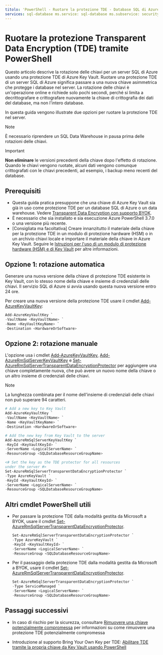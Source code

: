 ```yaml
---
titolo: 'PowerShell - Ruotare la protezione TDE - Database SQL di Azure| descrizione di Microsoft Docs': Informazioni su come ruotare la protezione di Transparent Data Encryption (TDE) per un server SQL di Azure.
services: sql-database ms.service: sql-database ms.subservice: security ms.custom: ms.devlang: ms.topic: conceptual author: aliceku ms.author: aliceku ms.reviewer: vanto manager: jhubbard ms.date: 08/07/2017
--- 
```

# <a name="rotate-the-transparent-data-encryption-tde-protector-using-powershell"></a>Ruotare la protezione Transparent Data Encryption (TDE) tramite PowerShell 

Questo articolo descrive la rotazione delle chiavi per un server SQL di Azure usando una protezione TDE di Azure Key Vault. Ruotare una protezione TDE di un server SQL di Azure significa passare a una nuova chiave asimmetrica che protegge i database nel server. La rotazione delle chiavi è un'operazione online e richiede solo pochi secondi, perché si limita a decrittografare e crittografare nuovamente la chiave di crittografia dei dati del database, ma non l'intero database.

In questa guida vengono illustrate due opzioni per ruotare la protezione TDE nel server.

> [!NOTE]
> È necessario riprendere un SQL Data Warehouse in pausa prima delle rotazioni delle chiavi.
>

> [!IMPORTANT]
> **Non eliminare** le versioni precedenti della chiave dopo l'effetto di rotazione.  Quando le chiavi vengono ruotate, alcuni dati vengono comunque crittografati con le chiavi precedenti, ad esempio, i backup meno recenti del database. 
>

## <a name="prerequisites"></a>Prerequisiti

- Questa guida pratica presuppone che una chiave di Azure Key Vault sia già in uso come protezione TDE per un database SQL di Azure o un data warehouse. Vedere [Transparent Data Encryption con supporto BYOK](transparent-data-encryption-byok-azure-sql.md).
- È necessario che sia installato e sia esecuzione Azure PowerShell 3.7.0 o una versione più recente. 
- [Consigliata ma facoltativa] Creare innanzitutto il materiale della chiave per la protezione TDE in un modulo di protezione hardware (HSM) o in un archivio chiavi locale e importare il materiale della chiave in Azure Key Vault. Seguire le [Istruzioni per l'uso di un modulo di protezione hardware (HSM) e di Key Vault](https://docs.microsoft.com/azure/key-vault/key-vault-get-started) per altre informazioni.

## <a name="option-1-auto-rotation"></a>Opzione 1: rotazione automatica

Generare una nuova versione della chiave di protezione TDE esistente in Key Vault, con lo stesso nome della chiave e insieme di credenziali delle chiavi. Il servizio SQL di Azure si avvia usando questa nuova versione entro 24 ore. 

Per creare una nuova versione della protezione TDE usare il cmdlet [Add-AzureKeyVaultKey](/powershell/module/azurerm.keyvault/add-azurekeyvaultkey):

   ```powershell
   Add-AzureKeyVaultKey `
   -VaultName <KeyVaultName> `
   -Name <KeyVaultKeyName> `
   -Destination <HardwareOrSoftware>
   ```

## <a name="option-2-manual-rotation"></a>Opzione 2: rotazione manuale

L'opzione usa i cmdlet [Add-AzureKeyVaultKey](/powershell/module/azurerm.keyvault/add-azurekeyvaultkey), [Add-AzureRmSqlServerKeyVaultKey](/powershell/module/azurerm.sql/add-azurermsqlserverkeyvaultkey) e [Set-AzureRmSqlServerTransparentDataEncryptionProtector](/powershell/module/azurerm.sql/set-azurermsqlservertransparentdataencryptionprotector) per aggiungere una chiave completamente nuova, che può avere un nuovo nome della chiave o un altro insieme di credenziali delle chiavi. 

>[!NOTE]
>La lunghezza combinata per il nome dell'insieme di credenziali delle chiavi non può superare 94 caratteri.
>

   ```powershell
   # Add a new key to Key Vault
   Add-AzureKeyVaultKey `
   -VaultName <KeyVaultName> `
   -Name <KeyVaultKeyName> `
   -Destination <HardwareOrSoftware>

   # Add the new key from Key Vault to the server
   Add-AzureRmSqlServerKeyVaultKey `
   -KeyId <KeyVaultKeyId> `
   -ServerName <LogicalServerName> `
   -ResourceGroup <SQLDatabaseResourceGroupName>   
  
   <# Set the key as the TDE protector for all resources 
   under the server #>
   Set-AzureRmSqlServerTransparentDataEncryptionProtector `
   -Type AzureKeyVault `
   -KeyId <KeyVaultKeyId> `
   -ServerName <LogicalServerName> `
   -ResourceGroup <SQLDatabaseResourceGroupName>
   ```
  
## <a name="other-useful-powershell-cmdlets"></a>Altri cmdlet PowerShell utili

- Per passare la protezione TDE dalla modalità gestita da Microsoft a BYOK, usare il cmdlet [Set-AzureRmSqlServerTransparentDataEncryptionProtector](/powershell/module/azurerm.sql/set-azurermsqlservertransparentdataencryptionprotector).

   ```powershell
   Set-AzureRmSqlServerTransparentDataEncryptionProtector `
   -Type AzureKeyVault `
   -KeyId <KeyVaultKeyId> `
   -ServerName <LogicalServerName> `
   -ResourceGroup <SQLDatabaseResourceGroupName>
   ```

- Per il passaggio della protezione TDE dalla modalità gestita da Microsoft a BYOK, usare il cmdlet [Set-AzureRmSqlServerTransparentDataEncryptionProtector](/powershell/module/azurerm.sql/set-azurermsqlservertransparentdataencryptionprotector).

   ```powershell
   Set-AzureRmSqlServerTransparentDataEncryptionProtector `
   -Type ServiceManaged `
   -ServerName <LogicalServerName> `
   -ResourceGroup <SQLDatabaseResourceGroupName> 
   ``` 

## <a name="next-steps"></a>Passaggi successivi

- In caso di rischio per la sicurezza, consultare [Rimuovere una chiave potenzialmente compromessa](transparent-data-encryption-byok-azure-sql-remove-tde-protector.md) per informazioni su come rimuovere una protezione TDE potenzialmente compromessa 

- Introduzione al supporto Bring Your Own Key per TDE: [Abilitare TDE tramite la propria chiave da Key Vault usando PowerShell](transparent-data-encryption-byok-azure-sql-configure.md)

